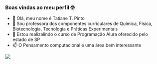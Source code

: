 ### Boas vindas ao meu perfil 🤓

- 👋 Olá, meu nome é Tatiane T. Pinto
- 👀 Sou professora dos componentes curriculares de Química, Física, Biotecnologia, Tecnologia e Práticas Experimentais
- 💞️ Estou realizalindo o curso de Programação Alura oferecido pelo estado de SP
- 📫 O Pensamento computacional é uma área bem interessante 

![](https://media1.tenor.com/m/mkzlt3s5fYsAAAAC/ok-okay.gif)
